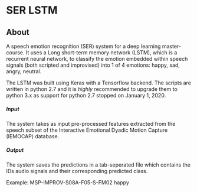 # SER LSTM


## About
A speech emotion recognition (SER) system for a deep learning master-course. It uses a Long short-term memory network (LSTM), which is a recurrent neural network, to classify the emotion embedded within speech signals (both scripted and improvised) into 1 of 4 emotions: happy, sad, angry, neutral. 

The LSTM was built using Keras with a Tensorflow backend. The scripts are written in python 2.7 and it is *highly* recommended to upgrade them to python 3.x as support for python 2.7 stopped on January 1, 2020.

##### Input
The system takes as input pre-processed features extracted from the speech subset of the Interactive Emotional Dyadic Motion Capture (IEMOCAP) database.

##### Output
The system saves the predictions in a tab-seperated file which contains the IDs audio signals and their corresponding predicted class.

Example:
MSP-IMPROV-S08A-F05-S-FM02	happy
